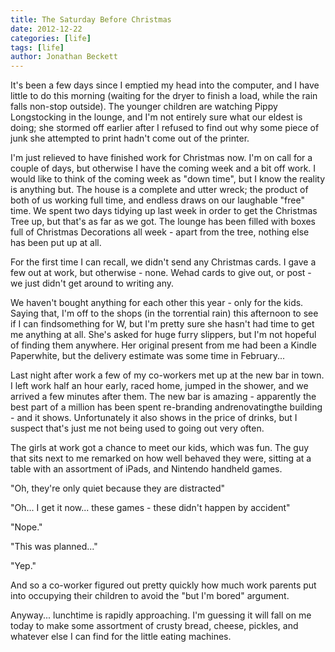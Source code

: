 ```yaml
---
title: The Saturday Before Christmas
date: 2012-12-22
categories: [life]
tags: [life]
author: Jonathan Beckett
---
```


It's been a few days since I emptied my head into the computer, and I have little to do this morning (waiting for the dryer to finish a load, while the rain falls non-stop outside). The younger children are watching Pippy Longstocking in the lounge, and I'm not entirely sure what our eldest is doing; she stormed off earlier after I refused to find out why some piece of junk she attempted to print hadn't come out of the printer.

I'm just relieved to have finished work for Christmas now. I'm on call for a couple of days, but otherwise I have the coming week and a bit off work. I would like to think of the coming week as "down time", but I know the reality is anything but. The house is a complete and utter wreck; the product of both of us working full time, and endless draws on our laughable "free" time. We spent two days tidying up last week in order to get the Christmas Tree up, but that's as far as we got. The lounge has been filled with boxes full of Christmas Decorations all week - apart from the tree, nothing else has been put up at all.

For the first time I can recall, we didn't send any Christmas cards. I gave a few out at work, but otherwise - none. Wehad cards to give out, or post - we just didn't get around to writing any.

We haven't bought anything for each other this year - only for the kids. Saying that, I'm off to the shops (in the torrential rain) this afternoon to see if I can findsomething for W, but I'm pretty sure she hasn't had time to get me anything at all. She's asked for huge furry slippers, but I'm not hopeful of finding them anywhere. Her original present from me had been a Kindle Paperwhite, but the delivery estimate was some time in February...

Last night after work a few of my co-workers met up at the new bar in town. I left work half an hour early, raced home, jumped in the shower, and we arrived a few minutes after them. The new bar is amazing - apparently the best part of a million has been spent re-branding andrenovatingthe building - and it shows. Unfortunately it also shows in the price of drinks, but I suspect that's just me not being used to going out very often.

The girls at work got a chance to meet our kids, which was fun. The guy that sits next to me remarked on how well behaved they were, sitting at a table with an assortment of iPads, and Nintendo handheld games.

"Oh, they're only quiet because they are distracted"

"Oh... I get it now... these games - these didn't happen by accident"

"Nope."

"This was planned..."

"Yep."

And so a co-worker figured out pretty quickly how much work parents put into occupying their children to avoid the "but I'm bored" argument.

Anyway... lunchtime is rapidly approaching. I'm guessing it will fall on me today to make some assortment of crusty bread, cheese, pickles, and whatever else I can find for the little eating machines.